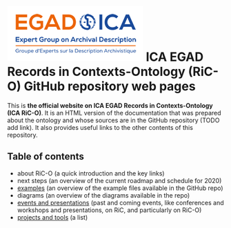 # ![ICA-EGAD logo](images/ICA_Logo_ExpertGroups_EGAD_small.png) ICA EGAD Records in Contexts-Ontology (RiC-O) GitHub repository web pages

This is **the official website on ICA EGAD Records in Contexts-Ontology (ICA RiC-O)**. It is an HTML version of the documentation that was prepared about the ontology and whose sources are in the GitHub repository (TODO add link). It also provides useful links to the other contents of this repository.

## Table of contents
* about RiC-O (a quick introduction and the key links)
* next steps (an overview of the current roadmap and schedule for 2020)
* [examples](examples.html) (an overview of the example files available in the GitHub repo)
* diagrams (an overview of the diagrams available in the repo)
* [events and presentations](events.html) (past and coming events, like conferences and workshops and presentations, on RiC, and particularly on RiC-O)
* [projects and tools](projects-and-tools.html) (a list)

